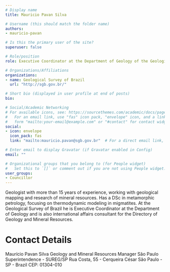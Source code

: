 ```yaml
---
# Display name
title: Mauricio Pavan Silva

# Username (this should match the folder name)
authors:
- mauricio-pavan

# Is this the primary user of the site?
superuser: false

# Role/position
role: Executive Coordinator at the Department of Geology of the Geological Survey of Brazil

# Organizations/Affiliations
organizations:
- name: Geological Survey of Brazil 
  url: "http://sgb.gov.br/"

# Short bio (displayed in user profile at end of posts)
bio: 

# Social/Academic Networking
# For available icons, see: https://sourcethemes.com/academic/docs/page-builder/#icons
#   For an email link, use "fas" icon pack, "envelope" icon, and a link in the
#   form "mailto:your-email@example.com" or "#contact" for contact widget.
social:
- icon: envelope
  icon_pack: fas
  link: "mailto:mauricio.pavan@sgb.gov.br"  # For a direct email link, use "mailto:test@example.org".

# Enter email to display Gravatar (if Gravatar enabled in Config)
email: ""

# Organizational groups that you belong to (for People widget)
#   Set this to `[]` or comment out if you are not using People widget.
user_groups:
- Councillor
---
```

Geologist with more than 15 years of experience, working with geological mapping and research of mineral resources. Has a DSc in metamorphic petrology, focusing on thermodynamic modeling in migmatites. At the Geological Survey of Brazil he is Executive Coordinator at the Department of Geology and is also international affairs consultant for the Directory of Geology and Mineral Resources.

Contact Details
===============

Maurício Pavan Silva
Geology and Mineral Resources Manager
São Paulo Superintendence - SUREG/SP
Rua Costa, 55 - Cerqueira César
São Paulo - SP - Brazil
CEP: 01304-010
